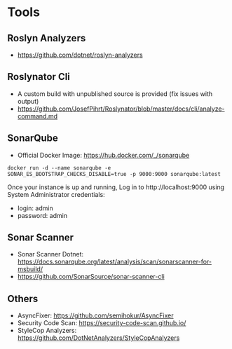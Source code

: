 # Tools

## Roslyn Analyzers

- https://github.com/dotnet/roslyn-analyzers

## Roslynator Cli

- A custom build with unpublished source is provided (fix issues with output)
- https://github.com/JosefPihrt/Roslynator/blob/master/docs/cli/analyze-command.md

## SonarQube

- Official Docker Image: https://hub.docker.com/_/sonarqube
```
docker run -d --name sonarqube -e SONAR_ES_BOOTSTRAP_CHECKS_DISABLE=true -p 9000:9000 sonarqube:latest
```
Once your instance is up and running, Log in to http://localhost:9000 using System Administrator credentials:

- login: admin
- password: admin

## Sonar Scanner

- Sonar Scanner Dotnet: https://docs.sonarqube.org/latest/analysis/scan/sonarscanner-for-msbuild/
- https://github.com/SonarSource/sonar-scanner-cli

## Others

- AsyncFixer: https://github.com/semihokur/AsyncFixer
- Security Code Scan: https://security-code-scan.github.io/
- StyleCop Analyzers: https://github.com/DotNetAnalyzers/StyleCopAnalyzers
